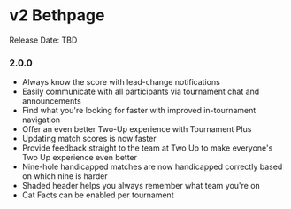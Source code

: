 # v2 Bethpage
Release Date: TBD

### 2.0.0

- Always know the score with lead-change notifications
- Easily communicate with all participants via tournament chat and announcements
- Find what you're looking for faster with improved in-tournament navigation
- Offer an even better Two-Up experience with Tournament Plus
- Updating match scores is now faster
- Provide feedback straight to the team at Two Up to make everyone's Two Up experience even better
- Nine-hole handicapped matches are now handicapped correctly based on which nine is harder
- Shaded header helps you always remember what team you're on
- Cat Facts can be enabled per tournament